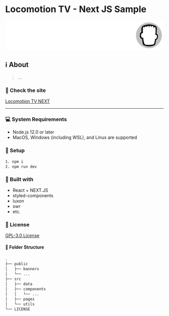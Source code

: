 # Locomotion TV - Next JS Sample

<img src="./public/logo_white.png" alt="Locomotion Logo" />

## :information_source: About

> ...

### :rocket: Check the site

[Locomotion TV NEXT](https://locomotion-tv-next.vercel.app/)

---

### :computer: System Requirements

- Node.js 12.0 or later
- MacOS, Windows (including WSL), and Linux are supported

### 🔧 Setup

```
1. npm i
2. npm run dev
```

### :pushpin: Built with

- React + NEXT.JS
- styled-components
- luxon
- swr
- etc.

### :scroll: License

[GPL-3.0 License](https://github.com/falsepopsky/locomotion-tv-next/blob/main/LICENSE)

#### :open_file_folder: Folder Structure

<div style="margin: 20px 0;">

    .
    ├── public
    │   ├── banners
    │   └── ...
    ├── src
    │   ├── data
    │   ├── components
    │   │   └── ...
    │   ├── pages
    │   └── utils
    └── LICENSE

</div>
